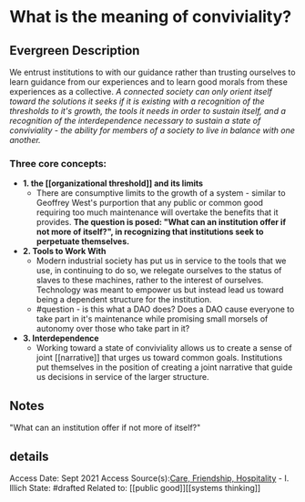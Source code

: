 # What is the meaning of conviviality?

## Evergreen Description
We entrust institutions to with our guidance rather than trusting ourselves to learn guidance from our experiences and to learn good morals from these experiences as a collective. 
*A connected society can only orient itself toward the solutions it seeks if it is existing with a recognition of the thresholds to it's growth, the tools it needs in order to sustain itself, and a recognition of the interdependence necessary to sustain a state of conviviality - the ability for members of a society to live in balance with one another.*
### Three core concepts:
- **1. the [[organizational threshold]] and its limits**
	 -  There are consumptive limits to the growth of a system - similar to Geoffrey West's purportion that any public or common good requiring too much maintenance will overtake the benefits that it provides. **The question is posed: "What can an institution offer if not more of itself?", in recognizing that institutions seek to perpetuate themselves.**
- **2. Tools to Work With**
	- Modern industrial society has put us in service to the tools that we use, in continuing to do so, we relegate ourselves to the status of slaves to these machines, rather to the interest of ourselves. Technology was meant to empower us but instead lead us toward being a dependent structure for the institution.
	- #question - is this what a DAO does? Does a DAO cause everyone to take part in it's maintenance while promising small morsels of autonomy over those who take part in it?
- **3. Interdependence**
	-  Working toward a state of conviviality allows us to create a sense of joint [[narrative]] that urges us toward common goals. Institutions put themselves in the position of creating a joint narrative that guide us decisions in service of the larger structure.
## Notes
"What can an institution offer if not more of itself?"
## details
Access Date: Sept 2021
Access Source(s):[Care, Friendship, Hospitality](https://theconvivialsociety.substack.com/p/care-friendship-hospitality-reflections) - I. Illich
State: #drafted
Related to: [[public good]][[systems thinking]]

